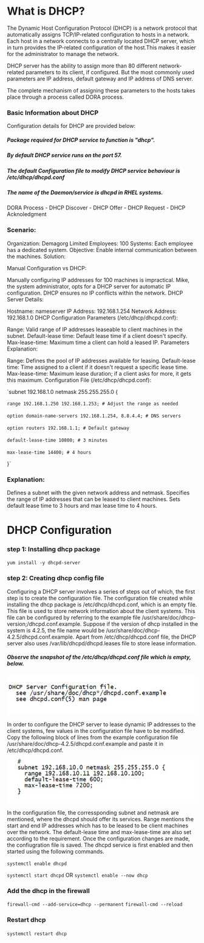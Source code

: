 # What is DHCP?
The Dynamic Host Configuration Protocol (DHCP) is a network protocol that automatically assigns TCP/IP-related configuration to hosts in a network. Each host in a network connects to a centrally located DHCP server, which in turn provides the IP-related configuration of the host.This makes it easier for the administrator to manage the network.

DHCP server has the ability to assign more than 80 different network-related parameters to its client, if configured. But the most commonly used parameters are IP address, default gateway and IP address of DNS server.

The complete mechanism of assigning these parameters to the hosts takes place through a process called DORA process.

### Basic Information about DHCP
Configuration details for DHCP are provided below:

##### Package required for DHCP service to function is "dhcp".
##### By default DHCP service runs on the port 57.
##### The default Configuration file to modify DHCP service behaviour is /etc/dhcp/dhcpd.conf
##### The name of the Daemon/service is dhcpd in RHEL systems.

DORA Process - DHCP Discover - DHCP Offer - DHCP Request - DHCP Acknoledgment 
### Scenario:
Organization: Demagorg Limited
Employees: 100
Systems: Each employee has a dedicated system.
Objective: Enable internal communication between the machines.
Solution:

Manual Configuration vs DHCP:

Manually configuring IP addresses for 100 machines is impractical.
Mike, the system administrator, opts for a DHCP server for automatic IP configuration.
DHCP ensures no IP conflicts within the network.
DHCP Server Details:

Hostname: nameserver
IP Address: 192.168.1.254
Network Address: 192.168.1.0
DHCP Configuration Parameters (/etc/dhcp/dhcpd.conf):

Range: Valid range of IP addresses leaseable to client machines in the subnet.
Default-lease time: Default lease time if a client doesn't specify.
Max-lease-time: Maximum time a client can hold a leased IP.
Parameters Explanation:

Range: Defines the pool of IP addresses available for leasing.
Default-lease time: Time assigned to a client if it doesn't request a specific lease time.
Max-lease-time: Maximum lease duration; if a client asks for more, it gets this maximum.
Configuration File (/etc/dhcp/dhcpd.conf):

`subnet 192.168.1.0 netmask 255.255.255.0 {

    range 192.168.1.250 192.168.1.253; # Adjust the range as needed

    option domain-name-servers 192.168.1.254, 8.8.4.4; # DNS servers

    option routers 192.168.1.1; # Default gateway

    default-lease-time 10800; # 3 minutes
    
    max-lease-time 14400; # 4 hours
}`


### Explanation:
Defines a subnet with the given network address and netmask.
Specifies the range of IP addresses that can be leased to client machines.
Sets default lease time to 3 hours and max lease time to 4 hours.

# DHCP Configuration
### step 1: Installing dhcp package 
`yum install -y dhcpd-server` 
### step 2: Creating dhcp config file
Configuring a DHCP server involves a series of steps out of which, the first step is to create the configuration file. The configuration file created while installing the dhcp package is /etc/dhcp/dhcpd.conf, which is an empty file. This file is used to store network information about the client systems. This file can be configured by referring to the example file /usr/share/doc/dhcp-version;/dhcpd.conf.example. Suppose if the version of dhcp installed in the system is 4.2.5, the file name would be /usr/share/doc/dhcp-4.2.5/dhcpd.conf.example. Apart from /etc/dhcp/dhcpd.conf file, the DHCP server also uses  /var/lib/dhcpd/dhcpd.leases file to store lease information.

##### Observe the snapshot of the /etc/dhcp/dhcpd.conf file which is empty, below.

![Alt text](image-4.png)

In order to configure the DHCP server to lease dynamic IP addresses to the client systems, few values in the configuration file have to be modified. Copy the following block of lines from the example configuration file /usr/share/doc/dhcp-4.2.5/dhcpd.conf.example and paste it in /etc/dhcp/dhcpd.conf.

![Alt text](image-5.png)

In the configuration file, the corressponding subnet and netmask are mentioned, where the dhcpd should offer its services. Range mentions the start and end IP addresses which has to be leased to be client machines over the network. The default-lease time and max-lease-time are also set according to the requirement. Once the configuration changes are made, the confiugration file is saved. The dhcpd service is first enabled and then started using the following commands. 

`systemctl enable dhcpd` 

`systemctl start dhcpd`  OR `systemctl enable --now dhcp`

### Add the dhcp in the firewall 
`firewall-cmd --add-service=dhcp --permanent` 
`firewall-cmd --reload` 

### Restart dhcp 
`systemctl restart dhcp` 
